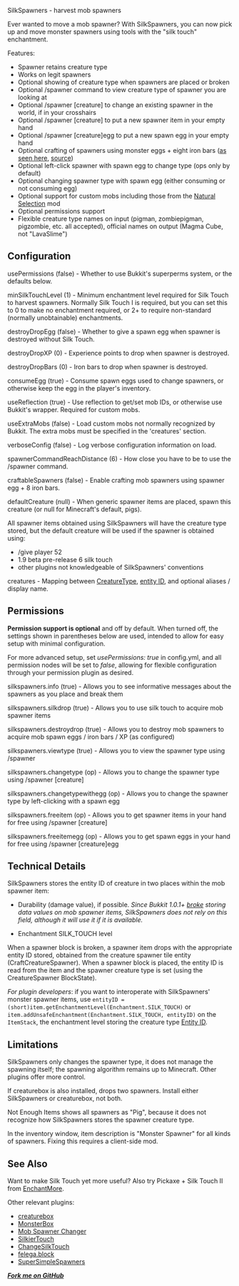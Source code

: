 SilkSpawners - harvest mob spawners

Ever wanted to move a mob spawner? With SilkSpawners, you can now pick up and move 
monster spawners using tools with the "silk touch" enchantment.

Features:

* Spawner retains creature type
* Works on legit spawners
* Optional showing of creature type when spawners are placed or broken
* Optional /spawner command to view creature type of spawner you are looking at 
* Optional /spawner [creature] to change an existing spawner in the world, if in your crosshairs
* Optional /spawner [creature] to put a new spawner item in your empty hand
* Optional /spawner [creature]egg to put a new spawn egg in your empty hand
* Optional crafting of spawners using monster eggs + eight iron bars ([as seen here](http://imgur.com/KrWGI), 
[source](http://www.reddit.com/r/Minecraft/comments/oodql/great_idea_mob_spawner_recipe/)) 
* Optional left-click spawner with spawn egg to change type (ops only by default)
* Optional changing spawner type with spawn egg (either consuming or not consuming egg)
* Optional support for custom mobs including those from the [Natural Selection](http://www.minecraftforum.net/topic/950329-110smpforgenatural-selection-a-minecraft-survival-accession-v21/) mod
* Optional permissions support
* Flexible creature type names on input (pigman, zombiepigman, pigzombie, etc. all accepted), official names on output (Magma Cube, not "LavaSlime")


## Configuration
usePermissions (false) - Whether to use Bukkit's superperms system, or the defaults below.

minSilkTouchLevel (1) - Minimum enchantment level required for Silk Touch to harvest spawners. Normally Silk Touch I is required,
 but you can set this to 0 to make no enchantment required, or 2+ to require non-standard (normally unobtainable) enchantments.

destroyDropEgg (false) - Whether to give a spawn egg when spawner is destroyed without Silk Touch.

destroyDropXP (0) - Experience points to drop when spawner is destroyed.

destroyDropBars (0) - Iron bars to drop when spawner is destroyed.

consumeEgg (true) - Consume spawn eggs used to change spawners, or otherwise keep the egg in the player's inventory.

useReflection (true) - Use reflection to get/set mob IDs, or otherwise use Bukkit's wrapper. Required for custom mobs.

useExtraMobs (false) - Load custom mobs not normally recognized by Bukkit. The extra mobs must be specified in the 'creatures' section. 

verboseConfig (false) - Log verbose configuration information on load.

spawnerCommandReachDistance (6) - How close you have to be to use the /spawner command.

craftableSpawners (false) - Enable crafting mob spawners using spawner egg + 8 iron bars.

defaultCreature (null) - When generic spawner items are placed, spawn this creature (or null for Minecraft's default, pigs).

All spawner items obtained using SilkSpawners will have the creature type stored, but the
default creature will be used if the spawner is obtained using:

* /give player 52
* 1.9 beta pre-release 6 silk touch
* other plugins not knowledgeable of SilkSpawners' conventions


creatures - Mapping between [CreatureType](http://jd.bukkit.org/apidocs/org/bukkit/entity/CreatureType.html),
[entity ID](http://www.minecraftwiki.net/wiki/Data_values#Entity_IDs), and optional aliases / display name.

## Permissions
**Permission support is optional** and off by default. When turned off, the settings shown in parentheses 
below are used, intended to allow for easy setup with minimal configuration. 

For more advanced setup, 
set *usePermissions: true* in config.yml, and all permission nodes will be set to *false*, allowing for
flexible configuration through your permission plugin as desired.

silkspawners.info (true) -
Allows you to see informative messages about the spawners as you place and break them

silkspawners.silkdrop (true) -
Allows you to use silk touch to acquire mob spawner items

silkspawners.destroydrop (true) -
Allows you to destroy mob spawners to acquire mob spawn eggs / iron bars / XP (as configured)

silkspawners.viewtype (true) -
Allows you to view the spawner type using /spawner

silkspawners.changetype (op) -
Allows you to change the spawner type using /spawner [creature]

silkspawners.changetypewithegg (op) -
Allows you to change the spawner type by left-clicking with a spawn egg

silkspawners.freeitem (op) -
Allows you to get spawner items in your hand for free using /spawner [creature]

silkspawners.freeitemegg (op) -
Allows you to get spawn eggs in your hand for free using /spawner [creature]egg

## Technical Details
SilkSpawners stores the entity ID of creature in two places within the mob spawner item:

* Durability (damage value), if possible. *Since Bukkit 1.0.1+ [broke](https://bukkit.atlassian.net/browse/BUKKIT-329) storing data values on mob spawner items, SilkSpawners does not rely on this field, although it will use it if it is available.*

* Enchantment SILK\_TOUCH level

When a spawner block is broken, a spawner item drops with the appropriate entity ID stored,
obtained from the creature spawner tile entity (CraftCreatureSpawner). 
When a spawner block is placed, the entity ID is read from the item and the spawner creature
type is set (using the CreatureSpawner BlockState). 

*For plugin developers*: if you want to interoperate with SilkSpawners' monster spawner items,
use `entityID = (short)item.getEnchantmentLevel(Enchantment.SILK_TOUCH)` or
`item.addUnsafeEnchantment(Enchantment.SILK_TOUCH, entityID)` on the `ItemStack`, the 
enchantment level storing the creature type [Entity ID](http://www.minecraftwiki.net/wiki/Data_values#Entity_IDs).

## Limitations
SilkSpawners only changes the spawner type, it does not manage the spawning itself;
the spawning algorithm remains up to Minecraft. Other plugins offer more control.

If creaturebox is also installed, drops two spawners. Install either SilkSpawners or creaturebox, not both.

Not Enough Items shows all spawners as "Pig", because it does not recognize how SilkSpawners stores
the spawner creature type.

In the inventory window, item description is "Monster Spawner" for all kinds of spawners. 
Fixing this requires a client-side mod.

## See Also
Want to make Silk Touch yet more useful? Also try Pickaxe + Silk Touch II from [EnchantMore](http://dev.bukkit.org/server-mods/enchantmore/).

Other relevant plugins:

* [creaturebox](http://dev.bukkit.org/server-mods/creaturebox/)
* [MonsterBox](http://dev.bukkit.org/server-mods/monsterbox/)
* [Mob Spawner Changer](http://forums.bukkit.org/threads/misc-mech-mob-spawner-changer-v0-3-change-what-a-mob-spawner-spawns-1337.26038/)
* [SilkierTouch](http://dev.bukkit.org/server-mods/silkiertouch/)
* [ChangeSilkTouch](http://dev.bukkit.org/server-mods/changesilktouch/)
* [felega.block](http://forums.bukkit.org/threads/multiple-felegas-plugin-pile.54916/)
* [SuperSimpleSpawners](http://dev.bukkit.org/server-mods/supersimplespawners/)

***[Fork me on GitHub](https://github.com/mushroomhostage/SilkSpawners)***


